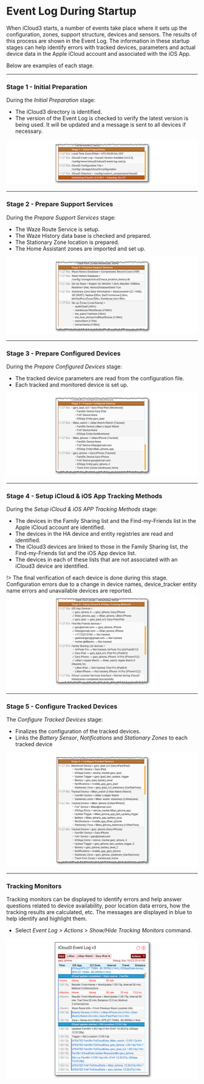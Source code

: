 # Event Log During Startup

When iCloud3 starts,  a number of events take place where it sets up the configuration, zones, support structure, devices and sensors. The results of this process are shown in the Event Log. The information in these startup stages can help identify errors with tracked devices, parameters and actual device data in the Apple iCloud account and associated with the iOS App.

Below are examples of each stage.

------
### Stage 1 - Initial Preparation

During the *Initial Preparation* stage:

- The iCloud3 directory is identified.
- The version of the Event Log is checked to verify the latest version is being used. It will be updated and a message is sent to all devices if necessary.

![](../images/evlog-stage-1.png)


------
### Stage 2 - Prepare Support Services

During the *Prepare Support Services* stage:

- The Waze Route Service is setup.
- The Waze History data base is checked and prepared.
- The Stationary Zone location is prepared.
- The Home Assistant zones are imported and set up.

![](../images/evlog-stage-2.png)


------
### Stage 3 - Prepare Configured Devices

During the *Prepare Configured Devices* stage:

- The tracked device parameters are read from the configuration file.
- Each tracked and monitored device is set up.

![](../images/evlog-stage-3.png)


------
### Stage 4 - Setup iCloud & iOS App Tracking Methods

During the *Setup iCloud & iOS APP Tracking Methods* stage:

- The devices in the Family Sharing list and the Find-my-Friends list in the Apple iCloud account are identified.
- The devices in the HA device and entity registries are read and identified.
- The iCloud3 devices are linked to those in the Family Sharing list, the Find-my-Friends list and the iOS App device list.
- The devices in each of these lists that are not associated with an iCloud3 device are identified.

!> The final verification of each device is done during this stage. Configuration errors due to a change in device names, device_tracker entity name errors and unavailable devices are reported.
![](../images/evlog-stage-4.png)


------
### Stage 5 - Configure Tracked Devices

The *Configure Tracked Devices* stage:

- Finalizes the configuration of the tracked devices.
- Links the *Battery Sensor*, *Notifications* and *Stationary Zones* to each tracked device

![](../images/evlog-stage-5.png)


------
### Tracking Monitors

Tracking monitors can be displayed to identify errors and help answer questions related to device availability, poor location data errors, how the tracking results are calculated, etc. The messages are displayed in blue to help identify and highlight them.

- Select *Event Log > Actions > Show/Hide Tracking Monitors* command.

![](../images/tracking-gary-home-monitors.png)